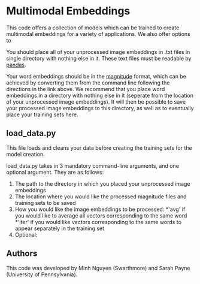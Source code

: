 # Multimodal Embeddings
This code offers a collection of models which can be trained to create multimodal embeddings for a variety of applications. We also offer options to 

You should place all of your unprocessed image embeddings in .txt files in single directory with nothing else in it. These text files must be readable by [pandas](https://pandas.pydata.org/pandas-docs/stable/reference/api/pandas.read_csv.html). 

Your word embeddings should be in the [magnitude](https://www.cis.upenn.edu/~ccb/publications/magnitude-fast-efficient-vector-embeddings-in-python.pdf) format, which can be achieved by converting them from the command line following the directions in the link above. We recommend that you place word embeddings in a directory with nothing else in it (seperate from the location of your unprocessed image embeddings). It will then be possible to save your processed image embeddings to this directory, as well as to eventually place your training sets here. 

## load_data.py
This file loads and cleans your data before creating the training sets for the model creation. 

load_data.py takes in 3 mandatory command-line arguments, and one optional argument. They are as follows: 
1. The path to the directory in which you placed your unprocessed image embeddings
2. The location where you would like the processed magnitude files and training sets to be saved
3. How you would like the image embeddings to be processed:
*'avg' if you would like to average all vectors corresponding to the same word
*'iter' if you would like vectors corresponding to the same words to appear separately in the training set
4. Optional:

## Authors
This code was developed by Minh Nguyen (Swarthmore) and Sarah Payne (University of Pennsylvania).
